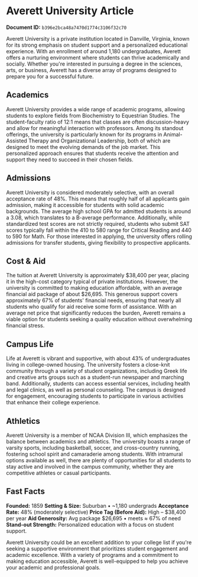 # Averett University Article

**Document ID:** `b396e2bca48a7470d1774c3106f32c70`

Averett University is a private institution located in Danville, Virginia, known for its strong emphasis on student support and a personalized educational experience. With an enrollment of around 1,180 undergraduates, Averett offers a nurturing environment where students can thrive academically and socially. Whether you're interested in pursuing a degree in the sciences, arts, or business, Averett has a diverse array of programs designed to prepare you for a successful future.

## Academics
Averett University provides a wide range of academic programs, allowing students to explore fields from Biochemistry to Equestrian Studies. The student-faculty ratio of 12:1 means that classes are often discussion-heavy and allow for meaningful interaction with professors. Among its standout offerings, the university is particularly known for its programs in Animal-Assisted Therapy and Organizational Leadership, both of which are designed to meet the evolving demands of the job market. This personalized approach ensures that students receive the attention and support they need to succeed in their chosen fields.

## Admissions
Averett University is considered moderately selective, with an overall acceptance rate of 48%. This means that roughly half of all applicants gain admission, making it accessible for students with solid academic backgrounds. The average high school GPA for admitted students is around a 3.08, which translates to a B-average performance. Additionally, while standardized test scores are not strictly required, students who submit SAT scores typically fall within the 410 to 580 range for Critical Reading and 440 to 590 for Math. For those interested in applying, the university offers rolling admissions for transfer students, giving flexibility to prospective applicants.

## Cost & Aid
The tuition at Averett University is approximately $38,400 per year, placing it in the high-cost category typical of private institutions. However, the university is committed to making education affordable, with an average financial aid package of about $26,695. This generous support covers approximately 67% of students' financial needs, ensuring that nearly all students who qualify for aid receive some form of assistance. With an average net price that significantly reduces the burden, Averett remains a viable option for students seeking a quality education without overwhelming financial stress.

## Campus Life
Life at Averett is vibrant and supportive, with about 43% of undergraduates living in college-owned housing. The university fosters a close-knit community through a variety of student organizations, including Greek life and creative arts groups such as a student-run newspaper and marching band. Additionally, students can access essential services, including health and legal clinics, as well as personal counseling. The campus is designed for engagement, encouraging students to participate in various activities that enhance their college experience.

## Athletics
Averett University is a member of NCAA Division III, which emphasizes the balance between academics and athletics. The university boasts a range of varsity sports, including basketball, soccer, and cross-country running, fostering school spirit and camaraderie among students. With intramural options available as well, there are plenty of opportunities for all students to stay active and involved in the campus community, whether they are competitive athletes or casual participants.

## Fast Facts
**Founded:** 1859
**Setting & Size:** Suburban • ~1,180 undergrads
**Acceptance Rate:** 48% (moderately selective)
**Price Tag (Before Aid):** High – $38,400 per year
**Aid Generosity:** Avg package $26,695 • meets ≈ 67% of need
**Stand-out Strength:** Personalized education with a focus on student support.

Averett University could be an excellent addition to your college list if you're seeking a supportive environment that prioritizes student engagement and academic excellence. With a variety of programs and a commitment to making education accessible, Averett is well-equipped to help you achieve your academic and professional goals.
